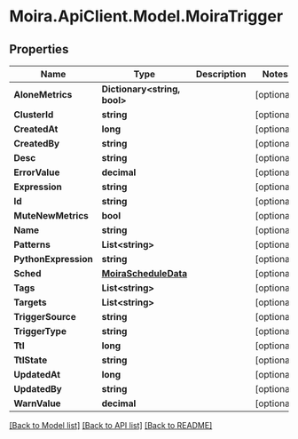 # Moira.ApiClient.Model.MoiraTrigger

## Properties

Name | Type | Description | Notes
------------ | ------------- | ------------- | -------------
**AloneMetrics** | **Dictionary&lt;string, bool&gt;** |  | [optional] 
**ClusterId** | **string** |  | [optional] 
**CreatedAt** | **long** |  | [optional] 
**CreatedBy** | **string** |  | [optional] 
**Desc** | **string** |  | [optional] 
**ErrorValue** | **decimal** |  | [optional] 
**Expression** | **string** |  | [optional] 
**Id** | **string** |  | [optional] 
**MuteNewMetrics** | **bool** |  | [optional] 
**Name** | **string** |  | [optional] 
**Patterns** | **List&lt;string&gt;** |  | [optional] 
**PythonExpression** | **string** |  | [optional] 
**Sched** | [**MoiraScheduleData**](MoiraScheduleData.md) |  | [optional] 
**Tags** | **List&lt;string&gt;** |  | [optional] 
**Targets** | **List&lt;string&gt;** |  | [optional] 
**TriggerSource** | **string** |  | [optional] 
**TriggerType** | **string** |  | [optional] 
**Ttl** | **long** |  | [optional] 
**TtlState** | **string** |  | [optional] 
**UpdatedAt** | **long** |  | [optional] 
**UpdatedBy** | **string** |  | [optional] 
**WarnValue** | **decimal** |  | [optional] 

[[Back to Model list]](../../README.md#documentation-for-models) [[Back to API list]](../../README.md#documentation-for-api-endpoints) [[Back to README]](../../README.md)

